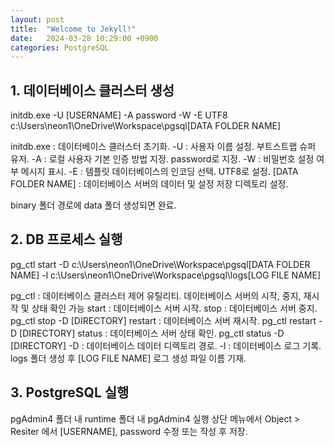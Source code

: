 ```yaml
---
layout: post
title:  "Welcome to Jekyll!"
date:   2024-03-28 10:29:00 +0900
categories: PostgreSQL
---
```


<h2>1. 데이터베이스 클러스터 생성</h2>

<!-- c:\Users\neon1\OneDrive\Workspace\pgsql\bin> -->
initdb.exe -U [USERNAME] -A password -W -E UTF8 c:\Users\neon1\OneDrive\Workspace\pgsql\[DATA FOLDER NAME]

initdb.exe : 데이터베이스 클러스터 초기화.
-U : 사용자 이름 설정. 부트스트랩 슈퍼 유저.
-A : 로컬 사용자 기본 인증 방법 지정. password로 지정.
-W : 비밀번호 설정 여부 메시지 표시.
-E : 템플릿 데이터베이스의 인코딩 선택. UTF8로 설정.
[DATA FOLDER NAME] : 데이터베이스 서버의 데이터 및 설정 저장 디렉토리 설정.

binary 폴더 경로에 data 폴더 생성되면 완료.

<h2>2. DB 프로세스 실행</h2>

<!-- c:\Users\neon1\OneDrive\Workspace\pgsql\bin> -->
pg_ctl start -D c:\Users\neon1\OneDrive\Workspace\pgsql\[DATA FOLDER NAME] -l c:\Users\neon1\OneDrive\Workspace\pgsql\logs\[LOG FILE NAME]

pg_ctl : 데이터베이스 클러스터 제어 유틸리티. 데이터베이스 서버의 시작, 중지, 재시작 및 상태 확인 가능
start : 데이터베이스 서버 시작.
stop : 데이터베이스 서버 중지. pg_ctl stop -D [DIRECTORY]
restart : 데이터베이스 서버 재시작. pg_ctl restart -D [DIRECTORY]
status : 데이터베이스 서버 상태 확인. pg_ctl status -D [DIRECTORY]
-D : 데이터베이스 데이터 디렉토리 경로.
-l : 데이터베이스 로그 기록. logs 폴더 생성 후 [LOG FILE NAME] 로그 생성 파일 이름 기재.

<h2>3. PostgreSQL 실행</h2>

pgAdmin4 폴더 내 runtime 폴더 내 pgAdmin4 실행
상단 메뉴에서 Object > Resiter 에서 [USERNAME], password 수정 또는 작성 후 저장.

